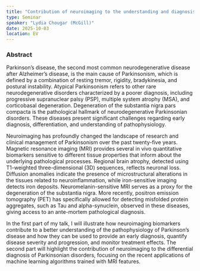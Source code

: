 ```yaml
---
title: "Contribution of neuroimaging to the understanding and diagnosis of Parkinsonism"
type: Seminar
speaker: "Lydia Chougar (McGill)"
date: 2025-10-03
location: EV
---
```


### Abstract

Parkinson’s disease, the second most common neurodegenerative disease after Alzheimer’s disease, is the main cause of Parkinsonism, which is defined by a combination of resting tremor, rigidity, bradykinesia, and postural instability. Atypical Parkinsonism refers to other rare neurodegenerative disorders characterized by a poorer diagnosis, including progressive supranuclear palsy (PSP), multiple system atrophy (MSA), and corticobasal degeneration. Degeneration of the substantia nigra pars compacta is the pathological hallmark of neurodegenerative Parkinsonian disorders. These diseases present significant challenges regarding early diagnosis, differentiation, and understanding of pathophysiology.

Neuroimaging has profoundly changed the landscape of research and clinical management of Parkinsonism over the past twenty-five years. Magnetic resonance imaging (MRI) provides several in vivo quantitative biomarkers sensitive to different tissue properties that inform about the underlying pathological processes. Regional brain atrophy, detected using T1-weighted three-dimensional (3D) sequences, reflects neuronal loss. Diffusion anomalies indicate the presence of microstructural alterations in the tissues related to neuroinflammation, while iron-sensitive imaging detects iron deposits. Neuromelanin-sensitive MRI serves as a proxy for the degeneration of the substantia nigra. More recently, positron emission tomography (PET) has specifically allowed for detecting misfolded protein aggregates, such as Tau and alpha-synuclein, observed in these diseases, giving access to an ante-mortem pathological diagnosis.

In the first part of my talk, I will illustrate how neuroimaging biomarkers contribute to a better understanding of the pathophysiology of Parkinson’s disease and how they can be used to provide an early diagnosis, quantify disease severity and progression, and monitor treatment effects. The second part will highlight the contribution of neuroimaging to the differential diagnosis of Parkinsonian disorders, focusing on the recent applications of machine learning algorithms trained with MRI features.
